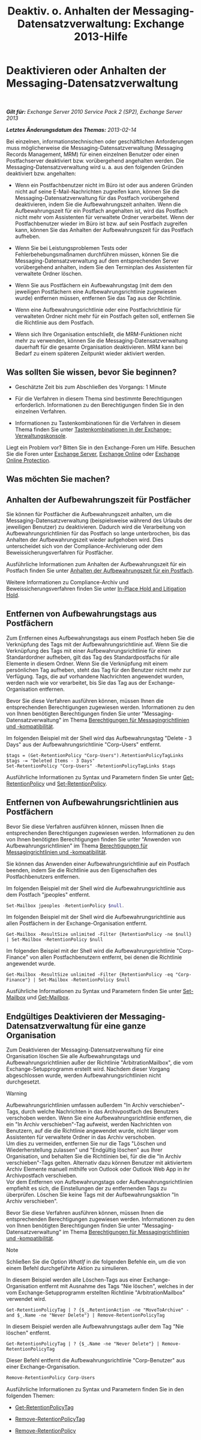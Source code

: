 ﻿---
title: 'Deaktiv. o. Anhalten der Messaging-Datensatzverwaltung: Exchange 2013-Hilfe'
TOCTitle: Deaktivieren oder Anhalten der Messaging-Datensatzverwaltung
ms:assetid: 631191aa-3bba-4ebf-a727-c48ed2ebe176
ms:mtpsurl: https://technet.microsoft.com/de-de/library/Aa998580(v=EXCHG.150)
ms:contentKeyID: 52062860
ms.date: 04/24/2018
mtps_version: v=EXCHG.150
ms.translationtype: HT
---

# Deaktivieren oder Anhalten der Messaging-Datensatzverwaltung

 

_**Gilt für:** Exchange Server 2010 Service Pack 2 (SP2), Exchange Server 2013_

_**Letztes Änderungsdatum des Themas:** 2013-02-14_

Bei einzelnen, informationstechnischen oder geschäftlichen Anforderungen muss möglicherweise die Messaging-Datensatzverwaltung (Messaging Records Management, MRM) für einen einzelnen Benutzer oder einen Postfachserver deaktiviert bzw. vorübergehend angehalten werden. Die Messaging-Datensatzverwaltung wird u. a. aus den folgenden Gründen deaktiviert bzw. angehalten:

  - Wenn ein Postfachbenutzer nicht im Büro ist oder aus anderen Gründen nicht auf seine E-Mail-Nachrichten zugreifen kann, können Sie die Messaging-Datensatzverwaltung für das Postfach vorübergehend deaktivieren, indem Sie die Aufbewahrungszeit anhalten. Wenn die Aufbewahrungszeit für ein Postfach angehalten ist, wird das Postfach nicht mehr vom Assistenten für verwaltete Ordner verarbeitet. Wenn der Postfachbenutzer wieder im Büro ist bzw. auf sein Postfach zugreifen kann, können Sie das Anhalten der Aufbewahrungszeit für das Postfach aufheben.

  - Wenn Sie bei Leistungsproblemen Tests oder Fehlerbehebungsmaßnamen durchführen müssen, können Sie die Messaging-Datensatzverwaltung auf dem entsprechenden Server vorübergehend anhalten, indem Sie den Terminplan des Assistenten für verwaltete Ordner löschen.

  - Wenn Sie aus Postfächern ein Aufbewahrungstag (mit dem den jeweiligen Postfächern eine Aufbewahrungsrichtlinie zugewiesen wurde) entfernen müssen, entfernen Sie das Tag aus der Richtlinie.

  - Wenn eine Aufbewahrungsrichtlinie oder eine Postfachrichtlinie für verwalteten Ordner nicht mehr für ein Postfach gelten soll, entfernen Sie die Richtlinie aus dem Postfach.

  - Wenn sich Ihre Organisation entschließt, die MRM-Funktionen nicht mehr zu verwenden, können Sie die Messaging-Datensatzverwaltung dauerhaft für die gesamte Organisation deaktivieren. MRM kann bei Bedarf zu einem späteren Zeitpunkt wieder aktiviert werden.

## Was sollten Sie wissen, bevor Sie beginnen?

  - Geschätzte Zeit bis zum Abschließen des Vorgangs: 1 Minute

  - Für die Verfahren in diesem Thema sind bestimmte Berechtigungen erforderlich. Informationen zu den Berechtigungen finden Sie in den einzelnen Verfahren.

  - Informationen zu Tastenkombinationen für die Verfahren in diesem Thema finden Sie unter [Tastenkombinationen in der Exchange-Verwaltungskonsole](keyboard-shortcuts-in-the-exchange-admin-center-exchange-online-protection-help.md).

Liegt ein Problem vor? Bitten Sie in den Exchange-Foren um Hilfe. Besuchen Sie die Foren unter [Exchange Server](https://go.microsoft.com/fwlink/p/?linkid=60612), [Exchange Online](https://go.microsoft.com/fwlink/p/?linkid=267542) oder [Exchange Online Protection](https://go.microsoft.com/fwlink/p/?linkid=285351).

## Was möchten Sie machen?

## Anhalten der Aufbewahrungszeit für Postfächer

Sie können für Postfächer die Aufbewahrungszeit anhalten, um die Messaging-Datensatzverwaltung (beispielsweise während des Urlaubs der jeweiligen Benutzer) zu deaktivieren. Dadurch wird die Verarbeitung von Aufbewahrungsrichtlinien für das Postfach so lange unterbrochen, bis das Anhalten der Aufbewahrungszeit wieder aufgehoben wird. Dies unterscheidet sich von der Compliance-Archivierung oder dem Beweissicherungsverfahren für Postfächer.

Ausführliche Informationen zum Anhalten der Aufbewahrungszeit für ein Postfach finden Sie unter [Anhalten der Aufbewahrungszeit für ein Postfach](https://technet.microsoft.com/de-de/library/Dd335168(v=EXCHG.150)).

Weitere Informationen zu Compliance-Archiv und Beweissicherungsverfahren finden Sie unter [In-Place Hold and Litigation Hold](https://docs.microsoft.com/de-de/exchange/security-and-compliance/in-place-and-litigation-holds).

## Entfernen von Aufbewahrungstags aus Postfächern

Zum Entfernen eines Aufbewahrungstags aus einem Postfach heben Sie die Verknüpfung des Tags mit der Aufbewahrungsrichtlinie auf. Wenn Sie die Verknüpfung des Tags mit einer Aufbewahrungsrichtlinie für einen Standardordner aufheben, gilt das Tag des Standardpostfachs für alle Elemente in diesem Ordner. Wenn Sie die Verknüpfung mit einem persönlichen Tag aufheben, steht das Tag für den Benutzer nicht mehr zur Verfügung. Tags, die auf vorhandene Nachrichten angewendet wurden, werden nach wie vor verarbeitet, bis Sie das Tag aus der Exchange-Organisation entfernen.

Bevor Sie diese Verfahren ausführen können, müssen Ihnen die entsprechenden Berechtigungen zugewiesen werden. Informationen zu den von Ihnen benötigten Berechtigungen finden Sie unter "Messaging-Datensatzverwaltung" im Thema [Berechtigungen für Messagingrichtlinien und -kompatibilität](messaging-policy-and-compliance-permissions-exchange-2013-help.md).

Im folgenden Beispiel mit der Shell wird das Aufbewahrungstag "Delete - 3 Days" aus der Aufbewahrungsrichtlinie "Corp-Users" entfernt.

    $tags = (Get-RetentionPolicy "Corp-Users").RetentionPolicyTagLinks
    $tags -= "Deleted Items - 3 Days"
    Set-RetentionPolicy "Corp-Users" -RetentionPolicyTagLinks $tags

Ausführliche Informationen zu Syntax und Parametern finden Sie unter [Get-RetentionPolicy](https://technet.microsoft.com/de-de/library/dd298086\(v=exchg.150\)) und [Set-RetentionPolicy](https://technet.microsoft.com/de-de/library/dd335196\(v=exchg.150\)).

## Entfernen von Aufbewahrungsrichtlinien aus Postfächern

Bevor Sie diese Verfahren ausführen können, müssen Ihnen die entsprechenden Berechtigungen zugewiesen werden. Informationen zu den von Ihnen benötigten Berechtigungen finden Sie unter "Anwenden von Aufbewahrungsrichtlinien" im Thema [Berechtigungen für Messagingrichtlinien und -kompatibilität](messaging-policy-and-compliance-permissions-exchange-2013-help.md).

Sie können das Anwenden einer Aufbewahrungsrichtlinie auf ein Postfach beenden, indem Sie die Richtlinie aus den Eigenschaften des Postfachbenutzers entfernen.

Im folgenden Beispiel mit der Shell wird die Aufbewahrungsrichtlinie aus dem Postfach "jpeoples" entfernt.

```powershell
Set-Mailbox jpeoples -RetentionPolicy $null.
```

Im folgenden Beispiel mit der Shell wird die Aufbewahrungsrichtlinie aus allen Postfächern in der Exchange-Organisation entfernt.

    Get-Mailbox -ResultSize unlimited -Filter {RetentionPolicy -ne $null} | Set-Mailbox -RetentionPolicy $null

Im folgenden Beispiel mit der Shell wird die Aufbewahrungsrichtlinie "Corp-Finance" von allen Postfachbenutzern entfernt, bei denen die Richtlinie angewendet wurde.

    Get-Mailbox -ResultSize unlimited -Filter {RetentionPolicy -eq "Corp-Finance"} | Set-Mailbox -RetentionPolicy $null

Ausführliche Informationen zu Syntax und Parametern finden Sie unter [Set-Mailbox](https://technet.microsoft.com/de-de/library/bb123981\(v=exchg.150\)) und [Get-Mailbox](https://technet.microsoft.com/de-de/library/bb123685\(v=exchg.150\)).

## Endgültiges Deaktivieren der Messaging-Datensatzverwaltung für eine ganze Organisation

Zum Deaktivieren der Messaging-Datensatzverwaltung für eine Organisation löschen Sie alle Aufbewahrungstags und Aufbewahrungsrichtlinien außer der Richtlinie "ArbitrationMailbox", die vom Exchange-Setupprogramm erstellt wird. Nachdem dieser Vorgang abgeschlossen wurde, werden Aufbewahrungsrichtlinien nicht durchgesetzt.


> [!WARNING]
> Aufbewahrungsrichtlinien umfassen außerdem "In Archiv verschieben"-Tags, durch welche Nachrichten in das Archivpostfach des Benutzers verschoben werden. Wenn Sie eine Aufbewahrungsrichtlinie entfernen, die ein "In Archiv verschieben"-Tag aufweist, werden Nachrichten von Benutzern, auf die die Richtlinie angewendet wurde, nicht länger vom Assistenten für verwaltete Ordner in das Archiv verschoben.<BR>Um dies zu vermeiden, entfernen Sie nur die Tags "Löschen und Wiederherstellung zulassen" und "Endgültig löschen" aus Ihrer Organisation, und behalten Sie die Richtlinien bei, für die die "In Archiv verschieben"-Tags gelten. Alternativ dazu können Benutzer mit aktiviertem Archiv Elemente manuell mithilfe von Outlook oder Outlook Web App in ihr Archivpostfach verschieben.<BR>Vor dem Entfernen von Aufbewahrungstags oder Aufbewahrungsrichtlinien empfiehlt es sich, die Einstellungen der zu entfernenden Tags zu überprüfen. Löschen Sie keine Tags mit der Aufbewahrungsaktion "In Archiv verschieben".



Bevor Sie diese Verfahren ausführen können, müssen Ihnen die entsprechenden Berechtigungen zugewiesen werden. Informationen zu den von Ihnen benötigten Berechtigungen finden Sie unter "Messaging-Datensatzverwaltung" im Thema [Berechtigungen für Messagingrichtlinien und -kompatibilität](messaging-policy-and-compliance-permissions-exchange-2013-help.md).


> [!NOTE]
> Schließen Sie die Option <EM>WhatIf</EM> in die folgenden Befehle ein, um die von einem Befehl durchgeführte Aktion zu simulieren.



In diesem Beispiel werden alle Löschen-Tags aus einer Exchange-Organisation entfernt mit Ausnahme des Tags "Nie löschen", welches in der vom Exchange-Setupprogramm erstellten Richtlinie "ArbitrationMailbox" verwendet wird.

    Get-RetentionPolicyTag | ? {$_.RetentionAction -ne "MoveToArchive" -and $_.Name -ne "Never Delete"} | Remove-RetentionPolicyTag

In diesem Beispiel werden alle Aufbewahrungstags außer dem Tag "Nie löschen" entfernt.

    Get-RetentionPolicyTag | ? {$_.Name -ne "Never Delete"} | Remove-RetentionPolicyTag

Dieser Befehl entfernt die Aufbewahrungsrichtlinie "Corp-Benutzer" aus einer Exchange-Organisation.

```powershell
Remove-RetentionPolicy Corp-Users
```

Ausführliche Informationen zu Syntax und Parametern finden Sie in den folgenden Themen:

  - [Get-RetentionPolicyTag](https://technet.microsoft.com/de-de/library/dd298009\(v=exchg.150\))

  - [Remove-RetentionPolicyTag](https://technet.microsoft.com/de-de/library/dd335092\(v=exchg.150\))

  - [Remove-RetentionPolicy](https://technet.microsoft.com/de-de/library/dd297962\(v=exchg.150\))

